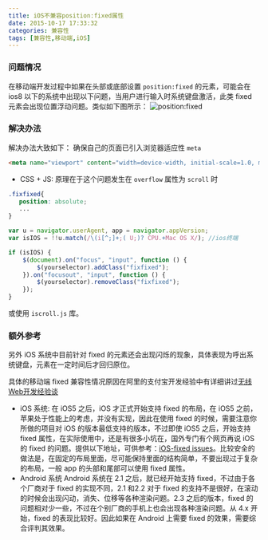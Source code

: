 ```yaml
---
title: iOS不兼容position:fixed属性
date: 2015-10-17 17:33:32
categories: 兼容性
tags: [兼容性,移动端,iOS]
---
```


### 问题情况
在移动端开发过程中如果在头部或底部设置 `position:fixed` 的元素，可能会在 ios8 以下的系统中出现以下问题，当用户进行输入时系统键盘激活，此类 fixed 元素会出现位置浮动问题。类似如下图所示：
![position:fixed](http://qcyoung.qiniudn.com/qcyoung/iOS不兼容position-fixed属性/ios_position_fixed.jpeg)

### 解决办法
解决办法大致如下：
确保自己的页面已引入浏览器适应性 `meta`

``` html
<meta name="viewport" content="width=device-width, initial-scale=1.0, maximum-scale=1.0, minimum-scale=1.0, user-scalable=0">
```

- CSS + JS:
原理在于这个问题发生在 `overflow` 属性为 `scroll` 时

``` css
.fixfixed{
   position: absolute;
   ...
}
```

``` js
var u = navigator.userAgent, app = navigator.appVersion;
var isIOS = !!u.match(/\(i[^;]+;( U;)? CPU.+Mac OS X/); //ios终端

if (isIOS) {
    $(document).on("focus", "input", function () {
        $(yourselector).addClass("fixfixed");
    }).on("focusout", "input", function () {
        $(yourselector).removeClass("fixfixed");
    });
}
```

或使用 `iscroll.js` 库。

### 额外参考
另外 iOS 系统中目前针对 fixed 的元素还会出现闪烁的现象，具体表现为呼出系统键盘，元素在一定时间后才回归原位。

具体的移动端 fixed 兼容性情况原因在阿里的支付宝开发经验中有详细讲过[无线Web开发经验谈](http://am-team.github.io/amg/dev-exp-doc.html)

- iOS 系统: 在 iOS5 之后，iOS 才正式开始支持 fixed 的布局，在 iOS5 之前，苹果处于性能上的考虑，并没有实现，因此在使用 fixed 的时候，需要注意你所做的项目对 iOS 的版本最低支持的版本，不过即使 iOS5 之后，开始支持 fixed 属性，在实际使用中，还是有很多小坑在，国外专门有个网页再说 iOS 的 fixed 的问题。提供以下地址，可供参考：[iOS-fixed issues](http://remysharp.com/2012/05/24/issues-with-position-fixed-scrolling-on-ios/)。比较安全的做法是，在固定的布局里面，尽可能保持里面的结构简单，不要出现过于复杂的布局，一般 app 的头部和尾部可以使用 fixed 属性。
- Android 系统 Android 系统在 2.1 之后，就已经开始支持 fixed，不过由于各个厂商对于 fixed 的实现不同，2.1 和2.2 对于 fixed 的支持不是很好，在滚动的时候会出现闪动，消失、位移等各种渲染问题。2.3 之后的版本，fixed 的问题相对少一些，不过在个别厂商的手机上也会出现各种渲染问题。从 4.x 开始，fixed 的表现比较好。因此如果在 Android 上需要 fixed 的效果，需要综合评判其效果。